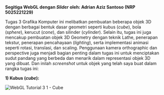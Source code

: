 **Segitiga WebGL dengan _Slider_**
**oleh: Adrian Aziz Santoso (NRP 5025221229)**

Tugas 3 Grafika Komputer ini melibatkan pembuatan beberapa objek 3D dengan berbagai bentuk dasar geometri seperti kubus (_cube_), bola (_sphere_), kerucut (_cone_), dan silinder (_cylinder_). Selain itu, tugas ini juga mencakup pembuatan objek 3D Geometry dengan teknik Lathe, penerapan tekstur, penerapan pencahayaan (_lighting_), serta implementasi animasi seperti rotasi, translasi, dan scaling. Penggunaan kamera orthographic dan perspective juga menjadi bagian penting dalam tugas ini untuk menciptakan sudut pandang yang berbeda dan menarik dalam representasi objek 3D yang dibuat. Dan inilah _screenshot_ untuk objek yang telah saya buat dalam rangka tugas ini:

**1) Kubus (_cube_):**

![WebGL Tutorial 3 1 -  Cube](https://github.com/user-attachments/assets/89ca6776-4f28-41d8-9d1b-62a4c2278f90)

